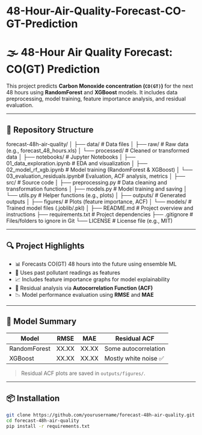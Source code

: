 # 48-Hour-Air-Quality-Forecast-CO-GT-Prediction

# 🌫️ 48-Hour Air Quality Forecast: CO(GT) Prediction

This project predicts **Carbon Monoxide concentration (`CO(GT)`)** for the next 48 hours using **RandomForest** and **XGBoost** models. It includes data preprocessing, model training, feature importance analysis, and residual evaluation.

---

## 📁 Repository Structure

forecast-48h-air-quality/
│
├── data/                            # Data files
│   ├── raw/                         # Raw data (e.g., forecast_48_hours.xls)
│   └── processed/                   # Cleaned or transformed data
│
├── notebooks/                       # Jupyter Notebooks
│   ├── 01_data_exploration.ipynb    # EDA and visualization
│   ├── 02_model_rf_xgb.ipynb        # Model training (RandomForest & XGBoost)
│   └── 03_evaluation_residuals.ipynb# Evaluation, ACF analysis, metrics
│
├── src/                             # Source code
│   ├── preprocessing.py             # Data cleaning and transformation functions
│   ├── models.py                    # Model training and saving
│   └── utils.py                     # Helper functions (e.g., plots)
│
├── outputs/                         # Generated outputs
│   ├── figures/                     # Plots (feature importance, ACF)
│   └── models/                      # Trained model files (.joblib/.pkl)
│
├── README.md                        # Project overview and instructions
├── requirements.txt                 # Project dependencies
├── .gitignore                       # Files/folders to ignore in Git
└── LICENSE                          # License file (e.g., MIT)



---

## 🔍 Project Highlights

- 📊 Forecasts CO(GT) 48 hours into the future using ensemble ML
- 📌 Uses past pollutant readings as features
- 📈 Includes feature importance graphs for model explainability
- 🔁 Residual analysis via **Autocorrelation Function (ACF)**
- 📉 Model performance evaluation using **RMSE** and **MAE**

---

## 🧪 Model Summary

| Model        | RMSE   | MAE    | Residual ACF |
|--------------|--------|--------|---------------|
| RandomForest | XX.XX  | XX.XX  | Some autocorrelation |
| XGBoost      | XX.XX  | XX.XX  | Mostly white noise ✅ |

> Residual ACF plots are saved in `outputs/figures/`.

---

## 📦 Installation

```bash
git clone https://github.com/yourusername/forecast-48h-air-quality.git
cd forecast-48h-air-quality
pip install -r requirements.txt
